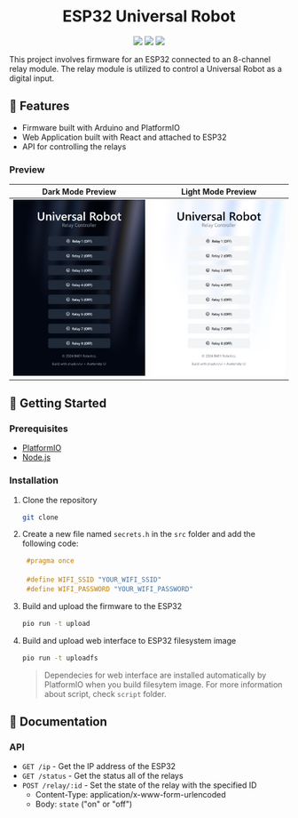 <h1 align="center">ESP32 Universal Robot</h1>

<p align="center">
	<img src="https://img.shields.io/github/stars/b401-robotics/esp-universal-robot?colorA=363a4f&colorB=b7bdf8&style=for-the-badge"></a>
	<img src="https://img.shields.io/github/repo-size/b401-robotics/esp-universal-robot?colorA=363a4f&colorB=f5a97f&style=for-the-badge"></a>
	<img src="https://img.shields.io/github/contributors/b401-robotics/esp-universal-robot?colorA=363a4f&colorB=a6da95&style=for-the-badge"></a>
</p>

This project involves firmware for an ESP32 connected to an 8-channel relay module. The relay module is utilized to control a Universal Robot as a digital input.

## 🌟 Features

- Firmware built with Arduino and PlatformIO
- Web Application built with React and attached to ESP32
- API for controlling the relays

### Preview

|            Dark Mode Preview            |            Light Mode Preview             |
|:---------------------------------------:|:-----------------------------------------:|
| ![Dark Preview](./doc/dark_preview.png) | ![Light Preview](./doc/light_preview.png) |


## 🚀 Getting Started

### Prerequisites

- [PlatformIO](https://platformio.org/)
- [Node.js](https://nodejs.org/)

### Installation

1. Clone the repository
   ```sh
   git clone
    ```

2. Create a new file named `secrets.h` in the `src` folder and add the following code:
   ```cpp
    #pragma once

    #define WIFI_SSID "YOUR_WIFI_SSID"
    #define WIFI_PASSWORD "YOUR_WIFI_PASSWORD"
    ```

3. Build and upload the firmware to the ESP32
   ```sh
   pio run -t upload
   ```

4. Build and upload web interface to ESP32 filesystem image
   ```sh
   pio run -t uploadfs
   ```
   > Dependecies for web interface are installed automatically by PlatformIO when you build filesytem image. For more information about script, check `script` folder.

## 📝 Documentation

### API

- `GET /ip` - Get the IP address of the ESP32
- `GET /status` - Get the status all of the relays
- `POST /relay/:id` - Set the state of the relay with the specified ID
    - Content-Type: application/x-www-form-urlencoded
    - Body: `state` ("on" or "off")